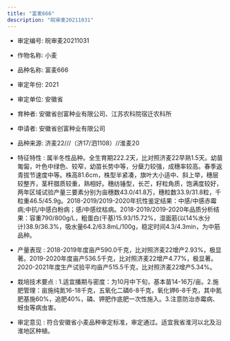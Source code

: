 ```yaml
---
title: "富麦666"
description: "皖审麦20211031"
---
```

* 审定编号:  皖审麦20211031

*  作物名称:  小麦

*  品种名称:  富麦666

*  审定年份:  2021

*  审定单位:  安徽省

* 育种者:  安徽省创富种业有限公司、江苏农科院宿迁农科所

*  申请者:  安徽省创富种业有限公司

*  品种来源:  济麦22///（济17/泗1108）//淮麦20

*  特征特性 : 
属半冬性品种。全生育期222.2天，比对照济麦22早熟1.5天。幼苗匍匐，叶色中绿色、较窄，幼苗长势中等，分蘖力较强，成穗率较高。春季返青拔节速度中等。株高81.6cm，株型半紧凑，旗叶大小适中、斜上举，穗层较整齐，茎秆腊质较重，熟相好。穗纺锤型，长芒，籽粒角质，饱满度较好，两年区域试验产量三要素分别为亩穗数43.0/41.8万，穗粒数33.9/31.8粒，千粒重46.5/45.9g。2018-2019/2019-2020年抗性鉴定结果：中感/中感赤霉病;中抗/中感白粉病；感/中感纹枯病。2018-2019/2019-2020年品质分析结果：容重790/800g/L，粗蛋白(干基)15.93/15.72%，湿面筋(以14%水分计)38.9/36.3%，吸水量64.2/63.8mL/100g，稳定时间4.3/4.3min，为中筋品种。
 
*  产量表现 : 
2018-2019年度亩产590.0千克，比对照济麦22增产2.93%，极显著。2019-2020年度亩产536.5千克，比对照济麦22增产4.77%，极显著。2020-2021年度生产试验平均亩产515.5千克，比对照济麦22增产5.34%。

*  栽培技术要点 : 
1.适宜播期与密度：为10月中下旬，基本苗14-16万/亩。2.施肥管理：亩施纯氮16-18千克，五氧化二磷6-8千克，氧化钾6-8千克，其中氮肥基施60%，追肥40%，磷、钾肥作底肥一次性施入。3.注意防治赤霉病、蚜虫等病虫害。

*  审定意见 : 
符合安徽省小麦品种审定标准，审定通过。适宜我省淮河以北及沿淮地区种植。

